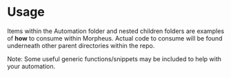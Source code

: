 # Usage
Items within the Automation folder and nested children folders are examples of **how** to consume within Morpheus.
Actual code to consume will be found underneath other parent directories within the repo.

Note: Some useful generic functions/snippets may be included to help with your automation.
